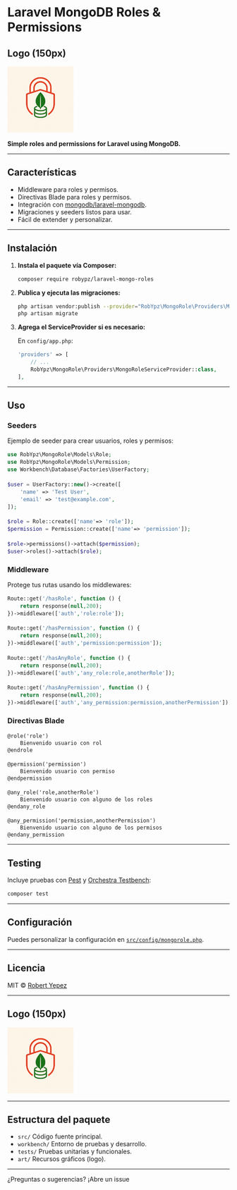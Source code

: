 # Laravel MongoDB Roles & Permissions

## Logo (150px)
<img src="/art/remove%20the%20checkmark.png" alt="Logo" width="150"/>

**Simple roles and permissions for Laravel using MongoDB.**

---

## Características

- Middleware para roles y permisos.
- Directivas Blade para roles y permisos.
- Integración con [mongodb/laravel-mongodb](https://github.com/mongodb/laravel-mongodb).
- Migraciones y seeders listos para usar.
- Fácil de extender y personalizar.

---

## Instalación

1. **Instala el paquete vía Composer:**

   ```bash
   composer require robypz/laravel-mongo-roles
   ```

2. **Publica y ejecuta las migraciones:**

   ```bash
   php artisan vendor:publish --provider="RobYpz\MongoRole\Providers\MongoRoleServiceProvider" --tag=migrations
   php artisan migrate
   ```

3. **Agrega el ServiceProvider si es necesario:**

   En `config/app.php`:

   ```php
   'providers' => [
       // ...
       RobYpz\MongoRole\Providers\MongoRoleServiceProvider::class,
   ],
   ```

---

## Uso

### Seeders

Ejemplo de seeder para crear usuarios, roles y permisos:

```php
use RobYpz\MongoRole\Models\Role;
use RobYpz\MongoRole\Models\Permission;
use Workbench\Database\Factories\UserFactory;

$user = UserFactory::new()->create([
    'name' => 'Test User',
    'email' => 'test@example.com',
]);

$role = Role::create(['name'=> 'role']);
$permission = Permission::create(['name'=> 'permission']);

$role->permissions()->attach($permission);
$user->roles()->attach($role);
```

### Middleware

Protege tus rutas usando los middlewares:

```php
Route::get('/hasRole', function () {
    return response(null,200);
})->middleware(['auth','role:role']);

Route::get('/hasPermission', function () {
    return response(null,200);
})->middleware(['auth','permission:permission']);

Route::get('/hasAnyRole', function () {
    return response(null,200);
})->middleware(['auth','any_role:role,anotherRole']);

Route::get('/hasAnyPermission', function () {
    return response(null,200);
})->middleware(['auth','any_permission:permission,anotherPermission']);
```

### Directivas Blade

```blade
@role('role')
    Bienvenido usuario con rol
@endrole

@permission('permission')
    Bienvenido usuario con permiso
@endpermission

@any_role('role,anotherRole')
    Bienvenido usuario con alguno de los roles
@endany_role

@any_permission('permission,anotherPermission')
    Bienvenido usuario con alguno de los permisos
@endany_permission
```

---

## Testing

Incluye pruebas con [Pest](https://pestphp.com/) y [Orchestra Testbench](https://github.com/orchestral/testbench):

```bash
composer test
```

---

## Configuración

Puedes personalizar la configuración en [`src/config/mongorole.php`](src/config/mongorole.php).

---

## Licencia

MIT © [Robert Yepez](mailto:robertyepez0208@hotmail.com)

---

## Logo (150px)

<img src="/art/remove%20the%20checkmark.png" alt="Logo" width="150"/>

---

## Estructura del paquete

- `src/` Código fuente principal.
- `workbench/` Entorno de pruebas y desarrollo.
- `tests/` Pruebas unitarias y funcionales.
- `art/` Recursos gráficos (logo).

---

¿Preguntas o sugerencias? ¡Abre un issue